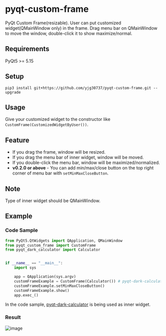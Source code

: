 # pyqt-custom-frame
PyQt Custom Frame(resizable). User can put customized widget(QMainWindow only) in the frame. Drag menu bar on QMainWindow to move the window, double-click it to show maximize/normal. 

## Requirements
PyQt5 >= 5.15

## Setup
```pip3 install git+https://github.com/yjg30737/pyqt-custom-frame.git --upgrade```

## Usage
Give your customized widget to the constructor like ```CustomFrame(CustomizedWidgetByUser())```.

## Feature
* If you drag the frame, window will be resized.
* If you drag the menu bar of inner widget, window will be moved.
* If you double-click the menu bar, window will be maximized/normalized.
* <b>v0.2.0 or above</b> - You can add min/max/close button on the top right corner of menu bar with ```setMinMaxCloseButton```. 

## Note
Type of inner widget should be QMainWindow.

## Example
### Code Sample
```python
from PyQt5.QtWidgets import QApplication, QMainWindow
from pyqt_custom_frame import CustomFrame
from pyqt_dark_calculator import Calculator


if __name__ == "__main__":
    import sys

    app = QApplication(sys.argv)
    customFrameExample = CustomFrame(Calculator()) # pyqt-dark-calculator
    customFrameExample.setMinMaxCloseButton()
    customFrameExample.show()
    app.exec_()
```

In the code sample, <a href="https://github.com/yjg30737/pyqt-dark-calculator.git">pyqt-dark-calculator</a> is being used as inner widget.  

### Result

![image](https://user-images.githubusercontent.com/55078043/150276535-22fd9804-dafc-4c18-8a5a-802f4611e43f.png)

